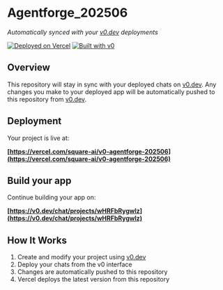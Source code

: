 # Agentforge_202506

*Automatically synced with your [v0.dev](https://v0.dev) deployments*

[![Deployed on Vercel](https://img.shields.io/badge/Deployed%20on-Vercel-black?style=for-the-badge&logo=vercel)](https://vercel.com/square-ai/v0-agentforge-202506)
[![Built with v0](https://img.shields.io/badge/Built%20with-v0.dev-black?style=for-the-badge)](https://v0.dev/chat/projects/wHRFbRygwlz)

## Overview

This repository will stay in sync with your deployed chats on [v0.dev](https://v0.dev).
Any changes you make to your deployed app will be automatically pushed to this repository from [v0.dev](https://v0.dev).

## Deployment

Your project is live at:

**[https://vercel.com/square-ai/v0-agentforge-202506](https://vercel.com/square-ai/v0-agentforge-202506)**

## Build your app

Continue building your app on:

**[https://v0.dev/chat/projects/wHRFbRygwlz](https://v0.dev/chat/projects/wHRFbRygwlz)**

## How It Works

1. Create and modify your project using [v0.dev](https://v0.dev)
2. Deploy your chats from the v0 interface
3. Changes are automatically pushed to this repository
4. Vercel deploys the latest version from this repository
